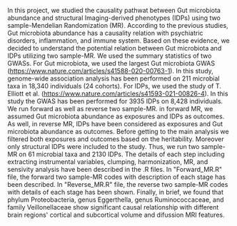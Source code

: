 In this project, we studied the causality pathwat between Gut microbiota abundance and structural Imaging-derived phenotypes (IDPs) using two sample-Mendelian Randomization (MR). 
According to the previous studies, Gut microbiota abundance has a causality relation with psychiatric disorders, inflammation, and immune system. Based on these evidence, we decided to understand the potential relation between Gut microbiota and IDPs utilizing two sample-MR. 
We used the summary statistics of two GWASs. For Gut microbiota, we used the largest Gut microbiota GWAS (https://www.nature.com/articles/s41588-020-00763-1). In this study, genome-wide association analysis has been performed on 211 microbial taxa in 18,340 individuals (24 cohorts). For IDPs, we used the study of T. Elliott et al. (https://www.nature.com/articles/s41593-021-00826-4). In this study the GWAS has been performed for 3935 IDPs on 8,428 individuals. 
We run forward as well as reverse two sample-MR. in forward MR, we assumed Gut microbiota abundance as exposures and IDPs as outcomes. As well, in reverse MR, IDPs have been considered as exposures and Gut microbiota abundance as outcomes. 
Before getting to the main analysis we filtered both exposures and outcomes based on the heritability. Moreover only structural IDPs were included to the study. Thus, we run two sample-MR on 61 microbial taxa and 2130 IDPs. 
The details of each step including extracting instrumental variables, clumping, harmonization, MR, and sensivity analysis have been described in the .R files. 
In "Forward_MR.R" file, the forward two sample-MR codes with description of each stage has been described. In "Reverse_MR.R" file, the reverse two sample-MR codes with details of each stage has been shown.
Finally, in brief, we found that phylum Proteobacteria, genus Eggerthella, genus Ruminococcaceae, and family Veillonellaceae show significant causal relationship with different brain regions' cortical and subcortical volume and difussion MRI features.
